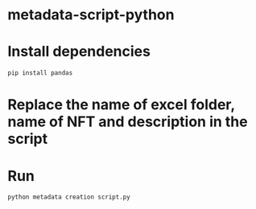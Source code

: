 # metadata-script-python

# Install dependencies

```
pip install pandas 
```
# Replace the name of excel folder, name of NFT and description in the script

# Run

```
python metadata creation script.py
```